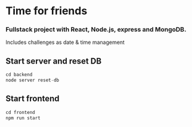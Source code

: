 # Time for friends

### Fullstack project with React, Node.js, express and MongoDB.
Includes challenges as date & time management

## Start server and reset DB 
```js
cd backend
node server reset-db
```

## Start frontend
```js
cd frontend
npm run start
```
